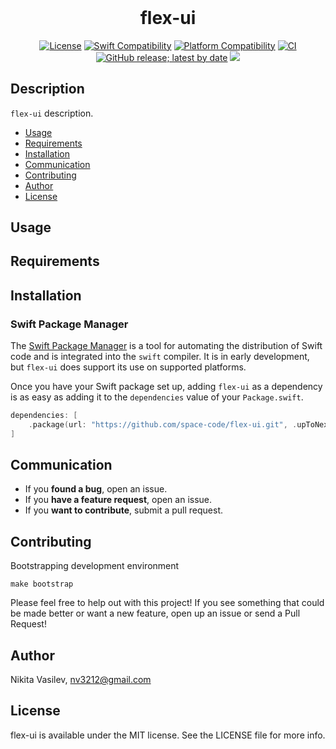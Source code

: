 <h1 align="center" style="margin-top: 0px;">flex-ui</h1>

<p align="center">
<a href="https://github.com/space-code/flex-ui/blob/main/LICENSE"><img alt="License" src="https://img.shields.io/github/license/space-code/flex-ui?style=flat"></a> 
<a href="https://swiftpackageindex.com/space-code/flex-ui"><img alt="Swift Compatibility" src="https://img.shields.io/endpoint?url=https%3A%2F%2Fswiftpackageindex.com%2Fapi%2Fpackages%2Fspace-code%2Fflex-ui%2Fbadge%3Ftype%3Dswift-versions"/></a> 
<a href="https://swiftpackageindex.com/space-code/flex-ui"><img alt="Platform Compatibility" src="https://img.shields.io/endpoint?url=https%3A%2F%2Fswiftpackageindex.com%2Fapi%2Fpackages%2Fspace-code%2Fflex-ui%2Fbadge%3Ftype%3Dplatforms"/></a> 
<a href="https://github.com/space-code/flex-ui"><img alt="CI" src="https://github.com/space-code/flex-ui/actions/workflows/ci.yml/badge.svg?branch=main"></a>
<a href="https://github.com/space-code/flex-ui"><img alt="GitHub release; latest by date" src="https://img.shields.io/github/v/release/space-code/flex-ui"></a>
<a href="https://github.com/apple/swift-package-manager" alt="flex-ui on Swift Package Manager" title="flex-ui on Swift Package Manager"><img src="https://img.shields.io/badge/Swift%20Package%20Manager-compatible-brightgreen.svg" /></a>
</p>

## Description
`flex-ui` description.

- [Usage](#usage)
- [Requirements](#requirements)
- [Installation](#installation)
- [Communication](#communication)
- [Contributing](#contributing)
- [Author](#author)
- [License](#license)

## Usage

## Requirements

## Installation
### Swift Package Manager

The [Swift Package Manager](https://swift.org/package-manager/) is a tool for automating the distribution of Swift code and is integrated into the `swift` compiler. It is in early development, but `flex-ui` does support its use on supported platforms.

Once you have your Swift package set up, adding `flex-ui` as a dependency is as easy as adding it to the `dependencies` value of your `Package.swift`.

```swift
dependencies: [
    .package(url: "https://github.com/space-code/flex-ui.git", .upToNextMajor(from: "1.0.0"))
]
```

## Communication
- If you **found a bug**, open an issue.
- If you **have a feature request**, open an issue.
- If you **want to contribute**, submit a pull request.

## Contributing
Bootstrapping development environment

```
make bootstrap
```

Please feel free to help out with this project! If you see something that could be made better or want a new feature, open up an issue or send a Pull Request!

## Author
Nikita Vasilev, nv3212@gmail.com

## License
flex-ui is available under the MIT license. See the LICENSE file for more info.